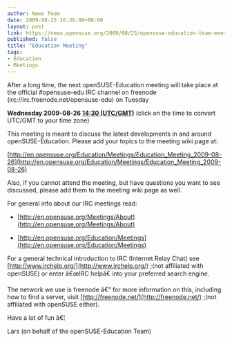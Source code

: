```yaml
---
author: News Team
date: 2009-08-25 16:36:00+00:00
layout: post
link: https://news.opensuse.org/2009/08/25/opensuse-education-team-meeting-6__trashed/
published: false
title: "Education Meeting"
tags:
- Education
- Meetings
---
```

After a long time, the next openSUSE-Education meeting will take place at the official #opensuse-edu IRC channel on freenode (irc://irc.freenode.net/opensuse-edu) on Tuesday


**Wednesday 2009-08-26  [14:30 (UTC/GMT)](http://www.worldtimeserver.com/convert_time_in_UTC.aspx?y=2009&mo=08&d=26&h=14&mn=30)**
(click on the time to convert UTC/GMT to your time zone)


This meeting is meant to discuss the latest developments in and around openSUSE-Education. Please add your topics to the meeting wiki page at:


[http://en.opensuse.org/Education/Meetings/Education_Meeting_2009-08-26](http://en.opensuse.org/Education/Meetings/Education_Meeting_2009-08-26)


Also, if you cannot attend the meeting, but have questions you want to see discussed, please add them to the meeting wiki page as well.

For general info about our IRC meetings read:



	
  * [http://en.opensuse.org/Meetings/About](http://en.opensuse.org/Meetings/About)

	
  * [http://en.opensuse.org/Education/Meetings](http://en.opensuse.org/Education/Meetings)


For a general technical introduction to IRC (Internet Relay Chat) see [http://www.irchelp.org/](http://www.irchelp.org/) ;(not affiliated with openSUSE) or enter â€œIRC helpâ€ into your preferred search engine.

The network we use is freenode â€“ for more information on this, including how to find a server, visit [http://freenode.net/](http://freenode.net/) ;(not affiliated with openSUSE either).

Have a lot of fun â€¦

Lars (on behalf of the openSUSE-Education Team)		
